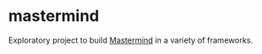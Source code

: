 # mastermind

Exploratory project to build [Mastermind](https://en.wikipedia.org/wiki/Mastermind_(board_game)) in a variety of frameworks.